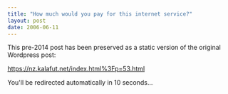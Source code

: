 ```yaml
---
title: "How much would you pay for this internet service?"
layout: post
date: 2006-06-11
---
```


This pre-2014 post has been preserved as a static version of the original Wordpress post:

https://nz.kalafut.net/index.html%3Fp=53.html

You'll be redirected automatically in 10 seconds...

<head>
  <meta http-equiv="refresh" content="10;url=https://nz.kalafut.net/index.html%3Fp=53.html">
</head>

